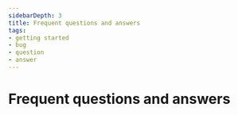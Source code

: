 ```yaml
---
sidebarDepth: 3
title: Frequent questions and answers
tags:
- getting started
- bug
- question
- answer
---
```


# Frequent questions and answers

